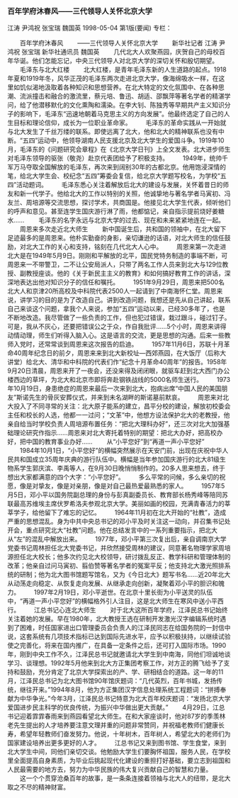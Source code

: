 ### 百年学府沐春风——三代领导人关怀北京大学
江涛  尹鸿祝  张宝瑞  魏国英
1998-05-04
第1版(要闻)
专栏：

　　百年学府沐春风
　　——三代领导人关怀北京大学
　　新华社记者  江涛  尹鸿祝  张宝瑞  新华社通讯员  魏国英
　　几代北大人欢聚燕园，庆贺自己的母校百年华诞。他们怎能忘记，中央三代领导人对北京大学的深切关怀和殷切期望。
　　毛泽东与北大红楼
　　北大红楼，是青年毛泽东新的人生道路的起点。1918年夏和1919年冬，风华正茂的毛泽东两次走进北京大学，像海绵吸水一样，在这里如饥似渴地汲取着各种知识和思想营养。在北大特定的文化氛围中、在各种思潮、流派撞击和融合的激流里，蔡元培、鲁迅、胡适、邵飘萍等著名学者的精湛学问，给了他潜移默化的文化熏陶和濡染。在李大钊、陈独秀等早期共产主义知识分子的影响下，毛泽东“迅速地朝着马克思主义的方向发展”。他最终选定了自己的人生目标和理论信仰，成长为一位职业革命家。
　　毛泽东的革命实践从一开始就与北大发生了千丝万缕的联系。即使远离了北大，他和北大的精神联系也没有中断。“五四”运动中，他领导湖南人民支援北京及北大学生的爱国斗争。1919年10月，毛泽东的《问题研究会章程》在《北京大学日刊》上全文发表。北大进步师生对毛泽东领导的驱张（敬尧）赴京代表团给予了积极支持。
　　1949年，统帅千军万马夺取全国解放的毛泽东，再次来到阔别30年的古都北京。他用饱浸深情的笔，给北大学生会、校纪念“五四”筹委会复信，给北京大学题写校名，为学校“五四”活动题词。
　　毛泽东悉心关注着解放后北大的建设与发展，关怀着昔日的师友和新一代学子。他给北大的工作以特别的关照，他诚挚地与著名学者马寅初、冯友兰、周培源等交流思想，探讨学术，共商国是。他接见北大学生代表，倾听他们的呼声和意见。甚至连学生国庆游行淋了雨，他都惦记，亲自指示提前烧好姜糖水……
　　毛泽东的名字永远与北京大学的过去、现在和未来紧紧地连在一起。
　　周恩来多次走近北大师生
　　新中国诞生后，共和国的领袖中，在北大留下足迹最多的是周恩来。他朴实勤奋的身影，亲切谦逊的话语，对北大师生的信任鼓励，对北大工作的关心和支持，铭刻在几代北大人心中。
　　周恩来第一次走进北大是在1949年5月9日。刚刚和平解放的北平，国民党特务制造的事端不断，可周恩来一不带警卫，二不让公安局派人，只带了两名工作人员来到北大与129位教授、副教授座谈。他的《关于新民主主义的教育》和如何搞好教育工作的讲话，深深地表达出他对知识分子的信任和嘱托。
　　1951年9月29日，周恩来把500名北大人和京津20所高校及中科院代表2500人一起请到了中南海怀仁堂。周恩来说，讲学习的目的是为了改造自己。讲到改造问题，我想还是先从自己讲起，联系自己来谈这个问题，拿我个人来说，参加“五四”运动以来，已经30多年了，也是不断地改造。我尽管做了一些负责的工作，但也犯过错误，栽过跟斗，碰过钉子。可是，我从不灰心，还要把错误公之于众，作自我批评……5个小时，周恩来讲得动情动理，师生们听得入脑入心。这是语言的交流，更是思想的沟通。后来一些教师入党时，还常常谈到周恩来这次报告的启迪。
　　1957年11月6日，苏联十月革命40周年纪念日的前夕，周恩来来到北大新校址—西郊燕园，在大饭厅（后称大讲堂）给北大、清华和中科院的代表们作“纪念十月革命40周年”的报告。1958年9月20日清晨，周恩来开了一夜会，还没来得及闭闭眼，就驱车赶到北大西门办公楼西边的草坪，为北大和北京市即将奔赴钢铁战线的5000名师生送行。
　　1973年10月19日，身患绝症的周恩来最后一次来到北大，抱病出席“中国人民的美国朋友”斯诺先生的骨灰安葬仪式，并来到未名湖畔的斯诺墓前默哀。
　　周恩来对北大投入了不同寻常的关注：北大原子能系的建立，昌平分校的建设，解放初校委会主任和校长的人选，他都一一过问；“文革”中，他想方设法保护北大的老教授，他亲自给当时学校负责人周培源布置任务：“把北大理科办好”，还三次对北大加强基础理论研究作指示……周恩来对北大寄托着特别的期望：把北大办好，把高校办好，把中国的教育事业办好……
　　从“小平您好”到“再道一声小平您好”
　　1984年10月1日，“小平您好”的横幅突然展示在天安门前，出现在庆祝中华人民共和国成立35周年庆典的游行队伍中。横幅是当年参加国庆游行的北大81级生物系学生郭庆滨、李禹等人，在9月30日晚悄悄制作的。20多人思来想去，终于想出大家都满意的四个大字：“小平您好”。
　　多么平常的问候，多么亲切的祝愿，像是对挚友，像是对亲朋，像是对自己最热爱最熟悉的家人。
　　1957年5月5日，邓小平以国务院副总理的身份与彭真副委员长、教育部长杨秀峰等陪同苏联最高苏维埃主席伏罗希洛夫参观北京大学。美丽如画的校园，充满青春活力的莘莘学子，给他留下了难忘的记忆。
　　1964年11月初在北大开始的“社教”，造成严重的思想混乱。身为中共中央总书记的邓小平及时关注这一动向，并召集书记处开会，重点研究北大“社教”问题。他在总结发言中的一系列重要指示，把北大从“左”的混乱中解放出来。
　　1977年，邓小平第三次复出后，亲自调南京大学党委书记周林担任北大党委书记，并欣然接受周林的建议，同意著名物理学家周培源担任北大校长；他多次约见北大校领导，研讨拨乱反正、教学科研和管理体制的改革；他亲自过问马寅初、翦伯赞等著名学者的冤案平反；他支持北大激光照排系统的研制；他为北大图书馆题写馆名，又为《今日北大》题写书名……近20年北大从动荡走向稳定、从恢复走向发展、从继承走向创新，凝聚着邓小平的胆识和魄力。
　　1997年2月19日，邓小平逝世。在北京十里长街为小平送灵的队伍中，“再道一声小平您好”的横幅格外引人注目，这是北大师生在寒风中送小平西行。
　　江总书记心连北大师生
　　对于北大这所百年学府，江泽民总书记始终关注着她的发展。早在1980年，北大教授王选在研制开发激光汉字编辑系统时遇到了困难，时任国家进出口管理委员会负责人的江泽民同志在给国务院的一封信中说，这套系统有几项技术指标已达到国际先进水平，应予以积极扶持，以继续试验使之完善化，将来在国内推广，在具备一定条件之后，还可打入国际市场。1990年，刚到中央工作不久，江泽民总书记就邀请北大学生到中南海，同他们坦诚地谈学习、谈理想。1992年5月他来到北大方正集团考察工作，对方正的腾飞给予了支持和鼓励，充分肯定了北京大学探索出的产、学、研相结合的道路。这一年的11月，江泽民总书记为北大图书馆90年馆庆题词：“几代英烈，百年书城，发扬传统，继往开来。”1994年8月，他为方正集团汉字信息处理系统工程题词：“拼搏奉献为中华争光。”今年3月，江泽民总书记特意为北大百年校庆题词：“发扬北京大学爱国进步民主科学的优良传统，为振兴中华做出更大贡献。”
　　4月29日，江总书记迎着霏霏春雨来到燕园看望北大师生。在和大家座谈时，他对87岁的季羡林老先生提出的人才培养要注意文理并重的问题非常赞同，并祝福老教师们健康长寿，希望年轻教师们奋发努力。他说，十年树木，百年树人，希望北大的老师们为国家建设培养出更多更好的人才。
　　江总书记又来到图书馆、学生食堂，来到北大学生中间，同他们亲切交谈。他勉励大学生们要胸怀祖国，服务人民，在学校里全面提高自身素质，为毕业后挑起现代化建设的重担打好基础，要立志到祖国和人民最需要的地方去，努力为中华民族的伟大复兴贡献自己的智慧和力量。
　　这一个个贯穿沧桑百年的故事，是一条条连接着领袖与北大人的纽带，是北大取之不尽的精神财富。
